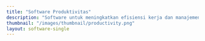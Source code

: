 ```yaml
---
title: "Software Produktivitas"
description: "Software untuk meningkatkan efisiensi kerja dan manajemen waktu."
thumbnail: "/images/thumbnail/productivity.png"
layout: software-single
---
```

